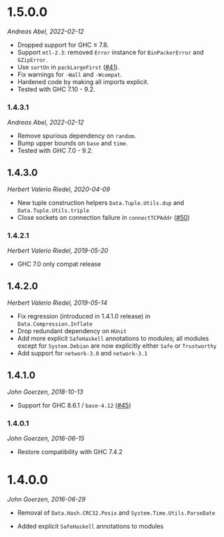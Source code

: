 # 1.5.0.0

_Andreas Abel, 2022-02-12_

- Dropped support for GHC ≤ 7.8.
- Support `mtl-2.3`: removed `Error` instance for `BinPackerError` and `GZipError`.
- Use `sortOn` in `packLargeFirst` ([#41](https://github.com/haskell-hvr/missingh/issues/41)).
- Fix warnings for `-Wall` and `-Wcompat`.
- Hardened code by making all imports explicit.
- Tested with GHC 7.10 - 9.2.

### 1.4.3.1

_Andreas Abel, 2022-02-12_

- Remove spurious dependency on `random`.
- Bump upper bounds on `base` and `time`.
- Tested with GHC 7.0 - 9.2.

## 1.4.3.0

_Herbert Valerio Riedel, 2020-04-09_

- New tuple construction helpers `Data.Tuple.Utils.dup` and `Data.Tuple.Utils.triple`
- Close sockets on connection failure in `connectTCPAddr` ([#50](https://github.com/haskell-hvr/missingh/issues/50))

### 1.4.2.1

_Herbert Valerio Riedel, 2019-05-20_

- GHC 7.0 only compat release

## 1.4.2.0

_Herbert Valerio Riedel, 2019-05-14_

- Fix regression (introduced in 1.4.1.0 release) in `Data.Compression.Inflate`
- Drop redundant dependency on `HUnit`
- Add more explicit `SafeHaskell` annotations to modules; all modules
  except for `System.Debian` are now explicitly either `Safe` or `Trustworthy`
- Add support for `network-3.0` and `network-3.1`

## 1.4.1.0

_John Goerzen, 2018-10-13_

- Support for GHC 8.6.1 / `base-4.12` ([#45](https://github.com/haskell-hvr/missingh/issues/45))

### 1.4.0.1

_John Goerzen, 2016-06-15_

- Restore compatibility with GHC 7.4.2

# 1.4.0.0

_John Goerzen, 2016-06-29_

- Removal of `Data.Hash.CRC32.Posix` and `System.Time.Utils.ParseDate`

- Added explicit `SafeHaskell` annotations to modules
